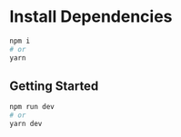 # Install Dependencies

```bash
npm i
# or
yarn
```

## Getting Started

```bash
npm run dev
# or
yarn dev
```
